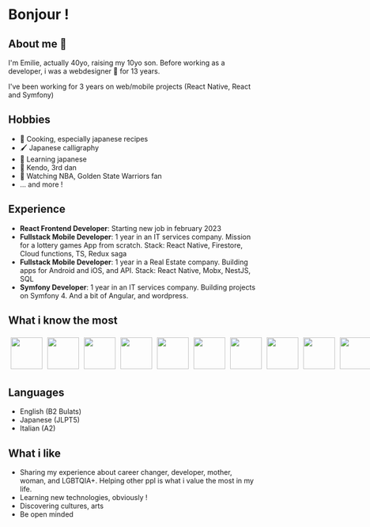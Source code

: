 # Bonjour !

## About me 👩

I'm Emilie, actually 40yo, raising my 10yo son. Before working as a developer, i was a webdesigner 🎨 for 13 years. 

I've been working for 3 years on web/mobile projects (React Native, React and Symfony)

## Hobbies

- 🥢 Cooking, especially japanese recipes
- 🖌 Japanese calligraphy
- 🎌 Learning japanese
- 🥋 Kendo, 3rd dan
- 🏀 Watching NBA, Golden State Warriors fan 
- ... and more !

## Experience

- **React Frontend Developer**: Starting new job in february 2023
- **Fullstack Mobile Developer**: 1 year in an IT services company. Mission for a lottery games App from scratch.
Stack: React Native, Firestore, Cloud functions, TS, Redux saga
- **Fullstack Mobile Developer**: 1 year in a Real Estate company. Building apps for Android and iOS, and API.
Stack: React Native, Mobx, NestJS, SQL
- **Symfony Developer**: 1 year in an IT services company. Building projects on Symfony 4. And a bit of Angular, and wordpress.

## What i know the most
<div style="display: flex">
<img width="64" style='margin: 5px' src="https://skillicons.dev/icons?i=ts" />
<img width="64" style='margin: 5px' src="https://skillicons.dev/icons?i=react" />
<img width="64" style='margin: 5px' src="https://skillicons.dev/icons?i=firebase" /> 
<img width="64" style='margin: 5px' src="https://skillicons.dev/icons?i=nestjs" /> 
<img width="64" style='margin: 5px' src="https://skillicons.dev/icons?i=redux" /> 
<img width="64" style='margin: 5px' src="https://skillicons.dev/icons?i=styledcomponents" /> 
<img width="64" style='margin: 5px' src="https://skillicons.dev/icons?i=bootstrap" />
<img width="64" style='margin: 5px' src="https://skillicons.dev/icons?i=tailwind" />
<img width="64" style='margin: 5px' src="https://skillicons.dev/icons?i=css" />
<img width="64" style='margin: 5px' src="https://skillicons.dev/icons?i=gitlab" /> 
<img width="64" style='margin: 5px' src="https://skillicons.dev/icons?i=ps" /> 
</div>

## Languages

- English (B2 Bulats)
- Japanese (JLPT5)
- Italian (A2)

## What i like

- Sharing my experience about career changer, developer, mother, woman, and LGBTQIA+. Helping other ppl is what i value the most in my life.
- Learning new technologies, obviously !
- Discovering cultures, arts
- Be open minded

